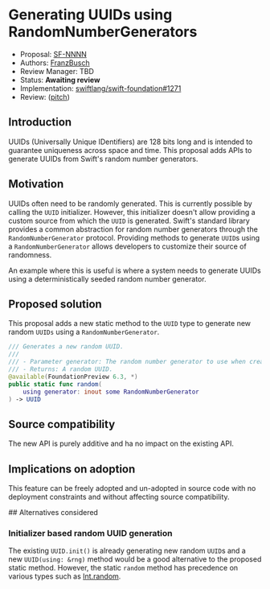 # Generating UUIDs using RandomNumberGenerators

* Proposal: [SF-NNNN](NNNN-random-uuid.md)
* Authors: [FranzBusch](https://github.com/FranzBusch)
* Review Manager: TBD
* Status: **Awaiting review**
* Implementation: [swiftlang/swift-foundation#1271](https://github.com/swiftlang/swift-foundation/pull/1271)
* Review: ([pitch](https://forums.swift.org/...))

## Introduction

UUIDs (Universally Unique IDentifiers) are 128 bits long and is intended to
guarantee uniqueness across space and time. This proposal adds APIs to generate
UUIDs from Swift's random number generators.

## Motivation

UUIDs often need to be randomly generated. This is currently possible by calling
the `UUID` initializer. However, this initializer doesn't allow providing a
custom source from which the `UUID` is generated. Swift's standard library
provides a common abstraction for random number generators through the
`RandomNumberGenerator` protocol. Providing methods to generate `UUID`s using a
`RandomNumberGenerator` allows developers to customize their source of randomness.

An example where this is useful is where a system needs to generate UUIDs using a
deterministically seeded random number generator.

## Proposed solution

This proposal adds a new static method to the `UUID` type to generate new random `UUIDs` using a `RandomNumberGenerator`.

```swift
/// Generates a new random UUID.
///
/// - Parameter generator: The random number generator to use when creating the new random value.
/// - Returns: A random UUID.
@available(FoundationPreview 6.3, *)
public static func random(
    using generator: inout some RandomNumberGenerator
) -> UUID
```

## Source compatibility

The new API is purely additive and ha no impact on the existing API.

## Implications on adoption

This feature can be freely adopted and un-adopted in source code with no deployment constraints and without affecting source compatibility.

## Alternatives considered

### Initializer based random UUID generation

The existing `UUID.init()` is already generating new random `UUID`s and a new
`UUID(using: &rng)` method would be a good alternative to the proposed static method.
However, the static `random` method has precedence on various types such as [Int.random](https://developer.apple.com/documentation/swift/int/random(in:)-9mjpw).
